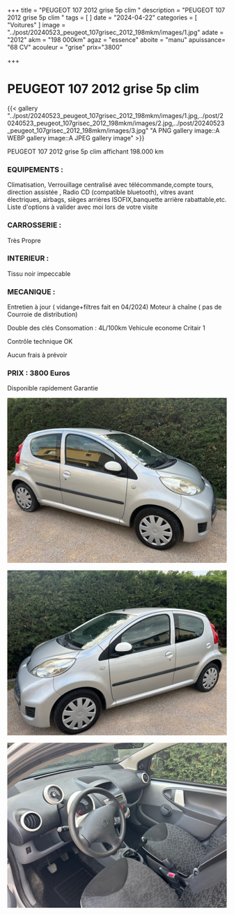 +++
title = "PEUGEOT 107 2012 grise 5p clim "
description = "PEUGEOT 107 2012 grise 5p clim  "
tags = [
]
date = "2024-04-22"
categories = [
    "Voitures"
]
image = "../post/20240523_peugeot_107grisec_2012_198mkm/images/1.jpg"
adate = "2012"
akm = "198 000km"
agaz = "essence"
aboite = "manu"
apuissance= "68 CV"
acouleur = "grise"
prix="3800"

+++

# PEUGEOT 107 2012 grise 5p clim 

{{< gallery  "../post/20240523_peugeot_107grisec_2012_198mkm/images/1.jpg,../post/20240523_peugeot_107grisec_2012_198mkm/images/2.jpg,../post/20240523_peugeot_107grisec_2012_198mkm/images/3.jpg" "A PNG gallery image::A WEBP gallery image::A JPEG gallery image" >}}
 


PEUGEOT 107 2012 grise 5p clim affichant 198.000 km


### EQUIPEMENTS :
Climatisation, Verrouillage centralisé avec télécommande,compte tours, direction assistée , Radio CD (compatible bluetooth), vitres avant électriques, airbags, sièges arrières ISOFIX,banquette arrière rabattable,etc.
Liste d'options à valider avec moi lors de votre visite


### CARROSSERIE :
Très Propre


### INTERIEUR :
Tissu noir impeccable

### MECANIQUE :
Entretien à jour ( vidange+filtres fait en 04/2024)
Moteur à chaîne ( pas de Courroie de distribution)

Double des clés
Consomation : 4L/100km
Vehicule econome
Critair 1

Contrôle technique OK 

Aucun frais à prévoir


### PRIX : 3800 Euros

Disponible rapidement
Garantie

<!-- more -->


![](images/1.jpg)

![](images/2.jpg)

![](images/3.jpg)

